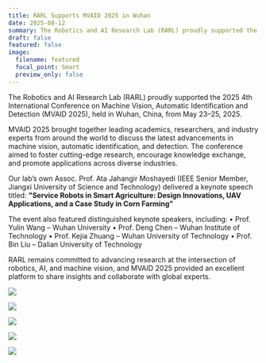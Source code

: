 ```yaml
---
title: RARL Supports MVAID 2025 in Wuhan
date: 2025-08-12
summary: The Robotics and AI Research Lab (RARL) proudly supported the 2025 4th International Conference on Machine Vision, Automatic Identification and Detection (MVAID 2025), held in Wuhan, China, from May 23–25, 2025.
draft: false
featured: false
image:
  filename: featured
  focal_point: Smart
  preview_only: false
---
```


The Robotics and AI Research Lab (RARL) proudly supported the 2025 4th International Conference on Machine Vision, Automatic Identification and Detection (MVAID 2025), held in Wuhan, China, from May 23–25, 2025.

MVAID 2025 brought together leading academics, researchers, and industry experts from around the world to discuss the latest advancements in machine vision, automatic identification, and detection. The conference aimed to foster cutting-edge research, encourage knowledge exchange, and promote applications across diverse industries.

Our lab’s own Assoc. Prof. Ata Jahangir Moshayedi (IEEE Senior Member, Jiangxi University of Science and Technology) delivered a keynote speech titled:
**"Service Robots in Smart Agriculture: Design Innovations, UAV Applications, and a Case Study in Corn Farming"**

The event also featured distinguished keynote speakers, including:
• Prof. Yulin Wang – Wuhan University
• Prof. Deng Chen – Wuhan Institute of Technology
• Prof. Kejia Zhuang – Wuhan University of Technology
• Prof. Bin Liu – Dalian University of Technology

RARL remains committed to advancing research at the intersection of robotics, AI, and machine vision, and MVAID 2025 provided an excellent platform to share insights and collaborate with global experts.

![](Image_20250527120110.jpg)

![](Image_20250527120122.jpg)

![](Image_20250527120134.jpg)

![](Image_20250527120147.jpg)

![](Image_20250527120159.jpg)

